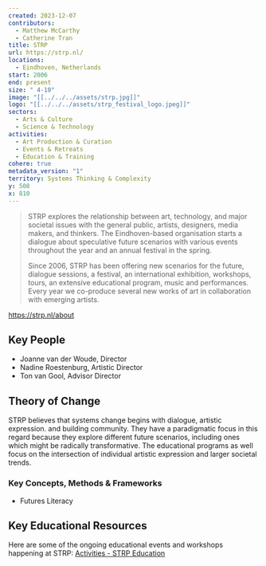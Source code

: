```yaml
---
created: 2023-12-07
contributors:
  - Matthew McCarthy
  - Catherine Tran
title: STRP
url: https://strp.nl/
locations:
  - Eindhoven, Netherlands
start: 2006
end: present
size: " 4-10"
image: "[[../../../assets/strp.jpg]]"
logo: "[[../../../assets/strp_festival_logo.jpeg]]"
sectors:
  - Arts & Culture
  - Science & Technology
activities:
  - Art Production & Curation
  - Events & Retreats
  - Education & Training
cohere: true
metadata_version: "1"
territory: Systems Thinking & Complexity
y: 508
x: 810
---
```

>STRP explores the relationship between art, technology, and major societal issues with the general public, artists, designers, media makers, and thinkers. The Eindhoven-based organisation starts a dialogue about speculative future scenarios with various events throughout the year and an annual festival in the spring.  
 > 
>Since 2006, STRP has been offering new scenarios for the future, dialogue sessions, a festival, an international exhibition, workshops, tours, an extensive educational program, music and performances. Every year we co-produce several new works of art in collaboration with emerging artists.

https://strp.nl/about

## Key People

- Joanne van der Woude, Director
- Nadine Roestenburg, Artistic Director
- Ton van Gool, Advisor Director

## Theory of Change

STRP believes that systems change begins with dialogue, artistic expression. and building community. They have a paradigmatic focus in this regard because they explore different future scenarios, including ones which might be radically transformative. The educational programs as well focus on the intersection of individual artistic expression and larger societal trends. 

### Key Concepts, Methods & Frameworks

- Futures Literacy

## Key Educational Resources

Here are some of the ongoing educational events and workshops happening at STRP: [Activities - STRP Education](https://onderwijs.strp.nl/en/activities)







